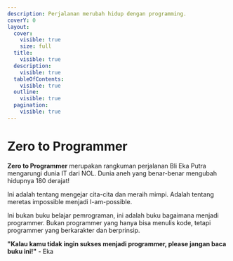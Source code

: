```yaml
---
description: Perjalanan merubah hidup dengan programming.
coverY: 0
layout:
  cover:
    visible: true
    size: full
  title:
    visible: true
  description:
    visible: true
  tableOfContents:
    visible: true
  outline:
    visible: true
  pagination:
    visible: true
---
```


# Zero to Programmer

**Zero to Programmer** merupakan rangkuman perjalanan Bli Eka Putra mengarungi dunia IT dari NOL. Dunia aneh yang benar-benar mengubah hidupnya 180 derajat!

Ini adalah tentang mengejar cita-cita dan meraih mimpi. Adalah tentang meretas impossible menjadi I-am-possible.

Ini bukan buku belajar pemrograman, ini adalah buku bagaimana menjadi programmer. Bukan programmer yang hanya bisa menulis kode, tetapi programmer yang berkarakter dan berprinsip.

**"Kalau kamu tidak ingin sukses menjadi programmer, please jangan baca buku ini!"** - Eka
